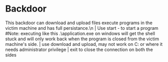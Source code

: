 # Backdoor
This backdoor can download and upload files execute programs in the victim machine and has full persistance.\n
| Use start - to start a program #Note: executing like this .\application.exe on windows will get the shell stuck and will only work back when the program is closed from the
victim machine's side.
| use download and upload, may not work on C: or where it needs administrator privilege
| exit to close the connection on both the sides
